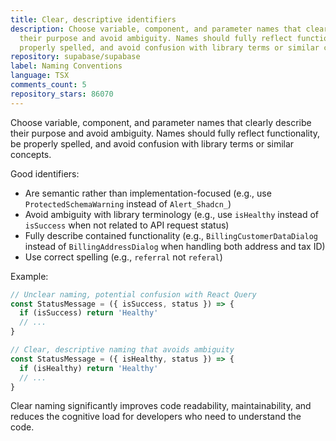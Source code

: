 ```yaml
---
title: Clear, descriptive identifiers
description: Choose variable, component, and parameter names that clearly describe
  their purpose and avoid ambiguity. Names should fully reflect functionality, be
  properly spelled, and avoid confusion with library terms or similar concepts.
repository: supabase/supabase
label: Naming Conventions
language: TSX
comments_count: 5
repository_stars: 86070
---
```


Choose variable, component, and parameter names that clearly describe their purpose and avoid ambiguity. Names should fully reflect functionality, be properly spelled, and avoid confusion with library terms or similar concepts.

Good identifiers:
- Are semantic rather than implementation-focused (e.g., use `ProtectedSchemaWarning` instead of `Alert_Shadcn_`)
- Avoid ambiguity with library terminology (e.g., use `isHealthy` instead of `isSuccess` when not related to API request status)
- Fully describe contained functionality (e.g., `BillingCustomerDataDialog` instead of `BillingAddressDialog` when handling both address and tax ID)
- Use correct spelling (e.g., `referral` not `referal`)

Example:
```typescript
// Unclear naming, potential confusion with React Query
const StatusMessage = ({ isSuccess, status }) => {
  if (isSuccess) return 'Healthy'
  // ...
}

// Clear, descriptive naming that avoids ambiguity
const StatusMessage = ({ isHealthy, status }) => {
  if (isHealthy) return 'Healthy'
  // ...
}
```

Clear naming significantly improves code readability, maintainability, and reduces the cognitive load for developers who need to understand the code.